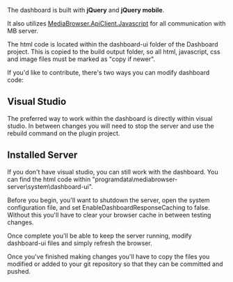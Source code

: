 The dashboard is built with **jQuery** and **jQuery mobile**.

It also utilizes [MediaBrowser.ApiClient.Javascript](https://github.com/MediaBrowser/MediaBrowser.ApiClient.Javascript) for all communication with MB server.

The html code is located within the dashboard-ui folder of the Dashboard project. This is copied to the build output folder, so all html, javascript, css and image files must be marked as "copy if newer".

If you'd like to contribute, there's two ways you can modify dashboard code:

## Visual Studio
The preferred way to work within the dashboard is directly within visual studio. In between changes you will need to stop the server and use the rebuild command on the plugin project.

## Installed Server
If you don't have visual studio, you can still work with the dashboard. You can find the html code within "programdata\mediabrowser-server\system\dashboard-ui".

Before you begin, you'll want to shutdown the server, open the system configuration file, and set EnableDashboardResponseCaching to false. Without this you'll have to clear your browser cache in between testing changes.

Once complete you'll be able to keep the server running, modify dashboard-ui files and simply refresh the browser.

Once you've finished making changes you'll have to copy the files you modified or added to your git repository so that they can be committed and pushed.